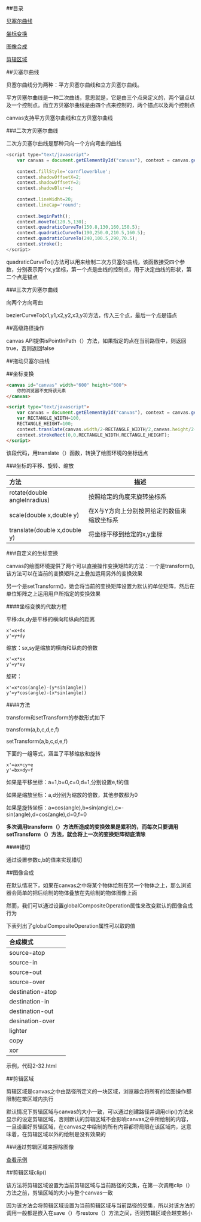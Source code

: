 ##目录

[贝塞尔曲线](#a1)

[坐标变换](#a2)

[图像合成](#a3)

[剪辑区域](#a4)

<a name="a1"></a>

##贝塞尔曲线

贝塞尔曲线分为两种：平方贝塞尔曲线和立方贝塞尔曲线。

平方贝塞尔曲线是一种二次曲线，意思就是，它是由三个点来定义的，两个锚点以及一个控制点。而立方贝塞尔曲线是由四个点来控制的，两个锚点以及两个控制点

canvas支持平方贝塞尔曲线和立方贝塞尔曲线

###二次方贝塞尔曲线

二次方贝塞尔曲线是那种只向一个方向弯曲的曲线

```javascript
<script type="text/javascript">
    var canvas = document.getElementById("canvas"), context = canvas.getContext("2d");
    
    context.fillStyle='cornflowerblue';
    context.shadowOffsetX=2;
    context.shadowOffsetY=2;
    context.shadowBlur=4;
    
    context.lineWidht=20;
    context.lineCap='round';
    
    context.beginPath();
    context.moveTo(120.5,130);
    context.quadraticCurveTo(150.8,130,160,150.5);
    context.quadraticCurveTo(190,250.0,210.5,160.5);
    context.quadraticCurveTo(240,100.5,290,70.5);
    context.stroke();
</script>
```

quadraticCurveTo()方法可以用来绘制二次方贝塞尔曲线，该函数接受四个参数，分别表示两个x,y坐标，第一个点是曲线的控制点，用于决定曲线的形状，第二个点是锚点

###三次方贝塞尔曲线

向两个方向弯曲

bezierCurveTo(x1,y1,x2,y2,x3,y3)方法，传入三个点，最后一个点是锚点


##高级路径操作

canvas API提供isPointInPath（）方法，如果指定的点在当前路径中，则返回true，否则返回false

##拖动贝塞尔曲线

<a name="a2"></a>

##坐标变换

```html
<canvas id="canvas" width="600" height="600">
	你的浏览器不支持该元素
</canvas>

<script type="text/javascript">
    var canvas = document.getElementById("canvas"), context = canvas.getContext("2d");
    var RECTANGLE_WIDTH=100,
    RECTANGLE_HEIGHT=100;
    context.translate(canvas.width/2-RECTANGLE_WIDTH/2,canvas.height/2-RECTANGLE_HEIGHT/2);
    context.strokeRect(0,0,RECTANGLE_WIDTH,RECTANGLE_HEIGHT);
</script>
```

该段代码，用translate（）函数，转换了绘图环境的坐标远点

###坐标的平移、旋转、缩放

|方法|描述|
|:--|---|
|rotate(double angleInradius)|按照给定的角度来旋转坐标系|
|scale(double x,double y)|在X与Y方向上分别按照给定的数值来缩放坐标系|
|translate(double x,double y)|将坐标平移到给定的x,y坐标|

###自定义的坐标变换

canvas的绘图环境提供了两个可以直接操作变换矩阵的方法：一个是transform(),该方法可以在当前的变换矩阵之上叠加运用另外的变换效果

另一个是setTransform()，她会将当前的变换矩阵设置为默认的单位矩阵，然后在单位矩阵之上运用用户所指定的变换效果

####坐标变换的代数方程

平移:dx,dy是平移的横向和纵向的距离

	x'=x+dx
	y'=y+dy

缩放：sx,sy是缩放的横向和纵向的倍数

	x'=x*sx
	y'=y*sy

旋转：

	x'=x*cos(angle)-(y*sin(angle))
	y'=y*cos(angle)-(x*sin(angle))

####方法

transform和setTransform的参数形式如下

transform(a,b,c,d,e,f)

setTransform(a,b,c,d,e,f)

下面的一组等式，涵盖了平移缩放和旋转

	x'=ax+cy+e
	y'=bx+dy+f

如果是平移坐标：a=1,b=0,c=0,d=1,分别设置e,f的值

如果是缩放坐标：a,d分别为缩放的倍数，其他参数都为0

如果是旋转坐标：a=cos(angle),b=sin(angle),c=-sin(angle),d=cos(angle),d=0,f=0

**多次调用transform（）方法所造成的变换效果是累积的，而每次只要调用setTransform（）方法，就会将上一次的变换矩阵彻底清除**

####错切

通过设置参数c,b的值来实现错切

<a name="a3"></a>

##图像合成

在默认情况下，如果在canvas之中将某个物体绘制在另一个物体之上，那么浏览器会简单的把后绘制的物体叠放在先绘制的物体图像上面

然而，我们可以通过设置globalCompositeOperation属性来改变默认的图像合成行为

下表列出了globalCompositeOperation属性可以取的值

|合成模式||
|:--|---|
|source-atop||
|source-in||
|source-out||
|source-over||
|destination-atop||
|destination-in||
|destination-out||
|desination-over||
|lighter||
|copy||
|xor||

示例，代码2-32.html

<a name="a4"></a>

##剪辑区域

剪辑区域是canvas之中由路径所定义的一块区域，浏览器会将所有的绘图操作都限制在笨区域内执行

默认情况下剪辑区域与canvas的大小一致，可以通过创建路径并调用clip()方法来显示的设定剪辑区域，否则默认的剪辑区域不会影响canvas之中所绘制的内容，一旦设置好剪辑区域，在canvas之中绘制的所有内容都将局限在该区域内，这意味着，在剪辑区域以外的绘制是没有效果的

###通过剪辑区域来擦除图像

[查看示例](/code/cp2/2-34.html)

##剪辑区域clip()

该方法将剪辑区域设置为当前剪辑区域与当前路径的交集，在第一次调用clip（）方法之前，剪辑区域的大小与整个canvas一致

因为该方法会将剪辑区域设置为当前剪辑区域与当前路径的交集，所以对该方法的调用一般都是嵌入在save（）与restore（）方法之间，否则剪辑区域会越变越小